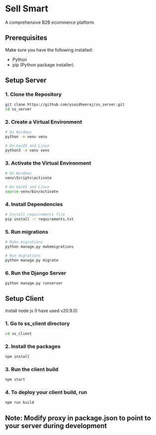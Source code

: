 # Sell Smart

A comprehensive B2B ecommerce platform.

## Prerequisites

Make sure you have the following installed:

- Python
- pip (Python package installer)

## Setup Server

### 1. Clone the Repository

```bash
git clone https://github.com/ysaidheeraj/ss_server.git
cd ss_server
```

### 2. Create a Virtual Environment

```bash
# On Windows
python -m venv venv

# On macOS and Linux
python3 -m venv venv
 ```

### 3. Activate the Virtual Environment
```bash
# On Windows
venv\Scripts\activate

# On macOS and Linux
source venv/bin/activate
```

### 4. Install Dependencies
```bash
# Install requirements file
pip install -r requirements.txt
```

### 5. Run migrations
```bash
# Make migrations
python manage.py makemigrations

# Run migrations
python manage.py migrate
```

### 6. Run the Django Server
```bash
python manage.py runserver
```
## Setup Client

Install node js (I have used v20.9.0)

### 1. Go to ss_client directory
```bash
cd ss_client
```

### 2. Install the packages
```bash
npm install
```
### 3. Run the client build
```bash
npm start
```

### 4. To deploy your client build, run
```bash
npm run build
```
## Note: Modify proxy in package.json to point to your server during development
